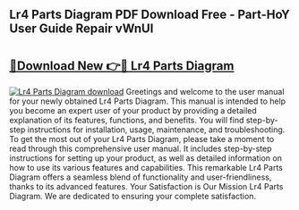 ## Lr4 Parts Diagram PDF Download Free - Part-HoY User Guide Repair vWnUI

# <h2><a href="http://dftcge.blite.top/?on=Lr4+Parts+Diagram">🔗Download New 👉🔴 Lr4 Parts Diagram</a></h2>

[![Lr4 Parts Diagram download](https://i.imgur.com/lujVjoI.png)](http://dftcge.blite.top/?on=Lr4+Parts+Diagram)
Greetings and welcome to the user manual for your newly obtained Lr4 Parts Diagram. This manual is intended to help you become an expert user of your product by providing a detailed explanation of its features, functions, and benefits. You will find step-by-step instructions for installation, usage, maintenance, and troubleshooting. To get the most out of your Lr4 Parts Diagram, please take a moment to read through this comprehensive user manual. It includes step-by-step instructions for setting up your product, as well as detailed information on how to use its various features and capabilities. This remarkable Lr4 Parts Diagram offers a seamless blend of functionality and user-friendliness, thanks to its advanced features. Your Satisfaction is Our Mission Lr4 Parts Diagram. We are dedicated to ensuring your complete satisfaction.
